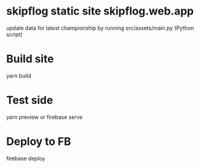 # skipflog static site skipflog.web.app
update data for latest championship by running src/assets/main.py (Python script)
# Build site
yarn build
# Test side
yarn preview or firebase serve
# Deploy to FB 
firebase deploy